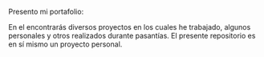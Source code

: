 Presento mi portafolio:

En el encontrarás diversos proyectos en los cuales he trabajado, algunos personales y otros realizados durante pasantías. El presente repositorio es en sí mismo un proyecto personal.
